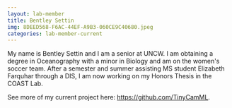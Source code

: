 ```yaml
---
layout: lab-member
title: Bentley Settin
img: 8DEED568-F6AC-44EF-A9B3-060CE9C40680.jpeg
categories: lab-member-current
---
```


My name is Bentley Settin and I am a senior at UNCW. I am obtaining a degree in Oceanography with a minor in Biology and am on the women's soccer team. After a semester and summer assisting MS student Elizabeth Farquhar through a DIS, I am now working on my Honors Thesis in the COAST Lab.

See more of my current project here: https://github.com/TinyCamML. 